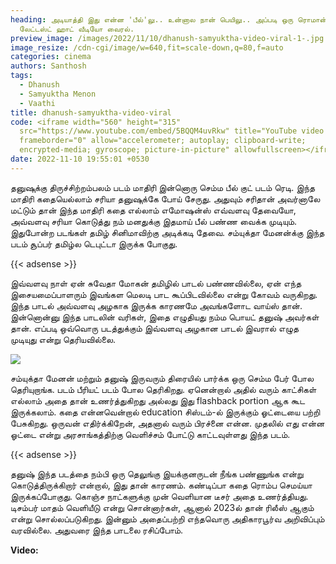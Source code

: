 ```yaml
---
heading: அடியாத்தி இது என்ன 'பீல்'லு.. உன்னால நான் பெயிலு.. அப்படி ஒரு ரொமான்ஸ்.
  லேட்டஸ்ட் ஹாட் வீடியோ வைரல்.
preview_image: /images/2022/11/10/dhanush-samyuktha-video-viral-1-.jpg
image_resize: /cdn-cgi/image/w=640,fit=scale-down,q=80,f=auto
categories: cinema
authors: Santhosh
tags:
  - Dhanush
  - Samyuktha Menon
  - Vaathi
title: dhanush-samyuktha-video-viral
code: <iframe width="560" height="315"
  src="https://www.youtube.com/embed/5BQQM4uvRkw" title="YouTube video player"
  frameborder="0" allow="accelerometer; autoplay; clipboard-write;
  encrypted-media; gyroscope; picture-in-picture" allowfullscreen></iframe>
date: 2022-11-10 19:55:01 +0530
---
```

தனுஷுக்கு திருச்சிற்றம்பலம் படம் மாதிரி இன்னொரு செம்ம பீல் குட் படம் ரெடி. இந்த மாதிரி கதையெல்லாம் சரியா தனுஷுக்கே போய் சேருது. அதுவும் சரிதான் அவர்னாலே மட்டும் தான் இந்த மாதிரி கதை எல்லாம் எமோஷன்ஸ் எவ்வளவு தேவையோ, அவ்வளவு சரியா கொடுத்து நம் மனதுக்கு இதமாய் பீல் பண்ண வைக்க முடியும். இதுபோன்ற படங்கள் தமிழ் சினிமாவிற்கு அடிக்கடி தேவை. சம்யுக்தா மேனன்க்கு இந்த படம் சூப்பர் தமிழ்ல டெபுட்டா இருக்க போகுது.

{{< adsense >}}

இவ்வளவு நாள் ஏன் சுவேதா மோகன் தமிழில் பாடல் பண்ணவில்லை, ஏன் எந்த இசையமைப்பாளரும் இவங்கள மெலடி பாட கூப்பிடவில்லை என்று கோவம் வருகிறது. இந்த பாடல் அவ்வளவு அழகாக இருக்க காரணமே அவங்களோட வாய்ஸ் தான். இன்னொன்னு இந்த பாடலின் வரிகள், இதை எழுதியது நம்ம பொயட் தனுஷ் அவர்கள் தான். எப்படி ஒவ்வொரு படத்துக்கும் இவ்வளவு அழகான பாடல் இவரால் எழுத முடியுது என்று தெரியவில்லை.

![](/images/2022/11/10/dhanush-samyuktha-video-viral-2-.jpg)

சம்யுக்தா மேனன் மற்றும் தனுஷ் இருவரும் திரையில் பார்க்க ஒரு செம்ம பேர் போல தெரியுறாங்க. படம் பீரியட் படம் போல தெரிகிறது. ஏனென்றால் அதில் வரும் காட்சிகள் எல்லாம் அதை தான் உணர்த்துகிறது அல்லது இது flashback portion ஆக கூட இருக்கலாம். கதை என்னவென்றால் education சிஸ்டம்-ல் இருக்கும் ஓட்டையை பற்றி பேசுகிறது. ஒருவன் எதிர்க்கிறேன், அதனால் வரும் பிரச்னை என்ன. முதலில் எது என்ன ஓட்டை என்று அரசாங்கத்திற்கு வெளிச்சம் போட்டு காட்டவுள்ளது இந்த படம்.

{{< adsense >}}

தனுஷ் இந்த படத்தை நம்பி ஒரு தெலுங்கு இயக்குனருடன் நீங்க பண்ணுங்க என்று கொடுத்திருக்கிறார் என்றால், இது தான் காரணம். கண்டிப்பா கதை ரொம்ப செமய்யா இருக்கப்போகுது. கொஞ்ச நாட்களுக்கு முன் வெளியான டீசர் அதை உணர்த்தியது. டிசம்பர் மாதம் வெளியீடு என்று சொன்னார்கள், ஆனால் 2023ல் தான் ரிலீஸ் ஆகும் என்று சொல்லப்படுகிறது. இன்னும் அதைப்பற்றி எந்தவொரு அதிகாரபூர்வ அறிவிப்பும் வரவில்லை. அதுவரை இந்த பாடலை ரசிப்போம்.

**V﻿ideo:**